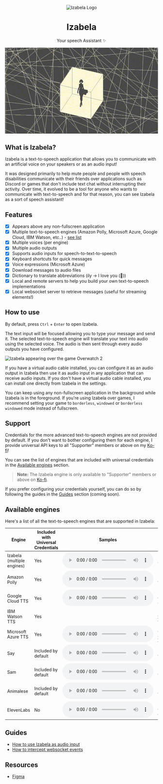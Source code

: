 <p align="center">
    <img alt="Izabela Logo" src="https://raw.githubusercontent.com/nature-heart-software/izabela/dev/apps/app/build/icons/64x64.png" width="64" height="64">
</p>

<h1 align="center">
  Izabela
</h1>

<p align="center">
  Your speech Assistant ✨
</p>

<p align="center">
    <img alt="Izabela Example" src="https://github.com/nature-heart-software/izabela/blob/dev/assets/izabela-example.gif?raw=true">
</p>

## What is Izabela?

Izabela is a text-to-speech application that allows you to communicate with an artificial voice on your speakers or
as an audio input!

It was designed primarily to help mute people and people with speech disabilities communicate with their friends over
applications such as Discord or games that don't include text chat without interrupting their activity. Over time, it
evolved to be a tool for anyone
who wants to communicate with text-to-speech and for that reason, you can see Izabela as a sort of speech assistant!

## Features

- [x] Appears above any non-fullscreen application
- [x] Multiple text-to-speech engines (Amazon Polly, Microsoft Azure, Google Cloud, IBM Watson,
      etc..) - [see list](#available-engines)
- [x] Multiple voices (per engine)
- [x] Multiple audio outputs
- [x] Supports audio inputs for speech-to-text-to-speech
- [x] Keyboard shortcuts for quick messages
- [x] Voice expressions (Microsoft Azure)
- [x] Download messages to audio files
- [x] Dictionary to translate abbreviations (ily -> I love you (💖))
- [x] Local and remote servers to help you build your own text-to-speech implementations
- [x] Local websocket server to retrieve messages (useful for streaming elements!)

## How to use

By default, press `Ctrl` + `Enter` to open Izabela.

The text input will be focused allowing you to type your message and send it. The selected text-to-speech engine will
translate your text into audio using the selected voice. The audio is then sent through every audio outputs you have
configured.

<img src="https://github.com/nature-heart-software/izabela/blob/dev/assets/wuriko-clip.gif?raw=true" alt="Izabela appearing over the game Overwatch 2"/>

If you have a virtual audio cable installed, you can configure it as an audio output in Izabela then use it as audio
input in any application that can receive audio inputs. If you don't have a virtual audio cable installed,
you can install one directly from Izabela in the settings.

You can keep using any non-fullscreen application in the background while Izabela is in the foreground. If you're
using Izabela over games, I recommend setting your game to `borderless`, `windowed` or `borderless windowed` mode
instead of
fullscreen.

## Support

Credentials for the more advanced text-to-speech engines are not provided by default. If you don't want to bother
configuring them for each engine, I provide universal
API keys to all "Supporter" members or above on my [Ko-fi](https://ko-fi.com/woowee/tiers)!

You can see the list of engines that are included with universal credentials in
the [Available engines](#available-engines) section.

> **Note:** The Izabela engine is only available to "Supporter" members or above
> on [Ko-fi](https://ko-fi.com/woowee/tiers).

If you prefer configuring your credentials yourself, you can do so by following the guides in the [Guides](#guides)
section (coming soon).

## Available engines

Here's a list of all the text-to-speech engines that are supported in Izabela:

| Engine                     | Included with Universal Credentials | Samples                                                                                                                               | Credits                                                                       |
| -------------------------- | ----------------------------------- | ------------------------------------------------------------------------------------------------------------------------------------- | ----------------------------------------------------------------------------- |
| Izabela (multiple engines) | Yes                                 | ![Izabela engine sample](https://github.com/nature-heart-software/izabela/blob/dev/assets/izabela-sample.mp3)                         | https://github.com/Weilbyte/tiktok-tts                                        |
| Amazon Polly               | Yes                                 | ![Amazon Polly engine sample](https://github.com/nature-heart-software/izabela/blob/dev/assets/amazon-polly-sample.mp3)               | https://aws.amazon.com/polly/                                                 |
| Google Cloud TTS           | Yes                                 | ![Google Cloud TTS engine sample](https://github.com/nature-heart-software/izabela/blob/dev/assets/google-cloud-tts-sample.mp3)       | https://cloud.google.com/text-to-speech                                       |
| IBM Watson TTS             | Yes                                 |                                                                                                                                       | https://www.ibm.com/cloud/watson-text-to-speech                               |
| Microsoft Azure TTS        | Yes                                 | ![Microsoft Azure TTS engine sample](https://github.com/nature-heart-software/izabela/blob/dev/assets/microsoft-azure-tts-sample.mp3) | https://azure.microsoft.com/en-us/products/cognitive-services/text-to-speech/ |
| Say                        | Included by default                 | ![Say engine sample](https://github.com/nature-heart-software/izabela/blob/dev/assets/say-sample.mp3)                                 | https://github.com/Marak/say.js/                                              |
| Sam                        | Included by default                 | ![Sam engine sample](https://github.com/nature-heart-software/izabela/blob/dev/assets/sam-sample.mp3)                                 | https://github.com/discordier/sam                                             |
| Animalese                  | Included by default                 | ![Animalese engine sample](https://github.com/nature-heart-software/izabela/blob/dev/assets/animalese-sample.wav)                     | https://github.com/Acedio/animalese.js                                        |
| ElevenLabs                 | No                                  | ![ElevenLabs engine sample](https://github.com/nature-heart-software/izabela/blob/dev/assets/elevenlabs-sample.mp3)                   | https://beta.elevenlabs.io/speech-synthesis                                   |

## Guides

- [How to use Izabela as audio input](https://github.com/nature-heart-software/izabela/blob/dev/guides/onboarding/how-to-use-as-audio-input.md)
- [How to intercept websocket events](https://github.com/nature-heart-software/izabela/blob/dev/guides/onboarding/how-to-intercept-websocket-events.md)

## Resources

- [Figma](https://www.figma.com/proto/U4A6IwSY8T4W2tm2agW92S/Izabela-v1.0.0?node-id=103%3A4&scaling=min-zoom&page-id=103%3A3&starting-point-node-id=103%3A4)
